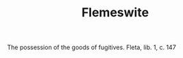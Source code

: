 ---
title: Flemeswite
letter: F
permalink: "/definitions/bld-flemeswite.html"
body: The possession of the goods of fugitives. Fleta, lib. 1, c. 147
published_at: '2018-07-07'
source: Black's Law Dictionary 2nd Ed (1910)
layout: post
---